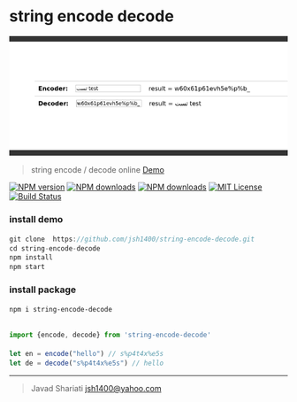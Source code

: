 # string encode decode

![string encode decode](https://raw.githubusercontent.com/jsh1400/string-encode-decode/master/docs/string-encode-decode.png)

>string encode / decode online [Demo](https://jsh1400.github.io/string-encode-decode/)

[![NPM version][npm-version-image]][npm-url] [![NPM downloads][npm-downloads-size-image]][npm-url] [![NPM downloads][npm-downloads-image]][downloads-url] [![MIT License][license-image]][license-url] [![Build Status][travis-image]][travis-url]

### install demo
```javascript
git clone  https://github.com/jsh1400/string-encode-decode.git
cd string-encode-decode
npm install
npm start 
```

### install package

```
npm i string-encode-decode
```

```javascript

import {encode, decode} from 'string-encode-decode'

let en = encode("hello") // s%p4t4x%e5s 
let de = decode("s%p4t4x%e5s") // hello

```


---
>Javad Shariati <jsh1400@yahoo.com>


[license-image]: http://img.shields.io/npm/l/string-encode-decode.svg?style=flat
[license-url]: LICENSE

[npm-url]: https://npmjs.org/package/string-encode-decode
[npm-version-image]: http://img.shields.io/npm/v/string-encode-decode.svg?style=flat
[npm-downloads-image]: http://img.shields.io/npm/dm/string-encode-decode.svg?style=flat
[npm-downloads-size-image]: https://img.shields.io/bundlephobia/minzip/string-encode-decode.svg?style=flat
[downloads-url]: https://npmcharts.com/compare/string-encode-decode?minimal=true

[travis-url]: http://travis-ci.org/jsh1400/string-encode-decode
[travis-image]: http://img.shields.io/travis/jsh1400/string-encode-decode/develop.svg?style=flat

